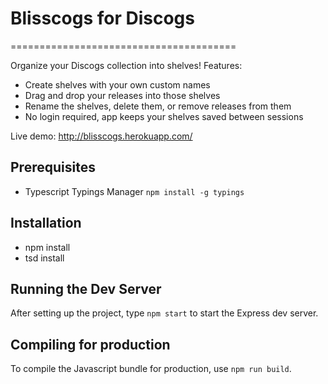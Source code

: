 # Blisscogs for Discogs
=======================================

Organize your Discogs collection into shelves! Features:
- Create shelves with your own custom names
- Drag and drop your releases into those shelves
- Rename the shelves, delete them, or remove releases from them
- No login required, app keeps your shelves saved between sessions

Live demo: http://blisscogs.herokuapp.com/

Prerequisites
----------------------------------
* Typescript Typings Manager `npm install -g typings`

Installation
--------------------------------------
* npm install
* tsd install

Running the Dev Server
--------------------------------------
After setting up the project, type `npm start` to start the Express dev server.

Compiling for production
---------------------------------------
To compile the Javascript bundle for production, use `npm run build`.
